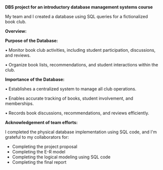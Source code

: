**DBS project for an introductory database management systems course**

My team and I created a database using SQL queries for a fictionalized book club.

**Overview:**

**Purpose of the Database:**

• Monitor book club activities, including student participation, discussions, and reviews.

• Organize book lists, recommendations, and student interactions within the club.

**Importance of the Database:**

• Establishes a centralized system to manage all club operations.

• Enables accurate tracking of books, student involvement, and memberships.

• Records book discussions, recommendations, and reviews efficiently.


**Acknowledgement of team efforts:**

I completed the physical database implementation using SQL code, and I'm grateful to my collaborators for:
- Completing the project proposal
- Completing the E-R model
- Completing the logical modeling using SQL code
- Completing the final report
